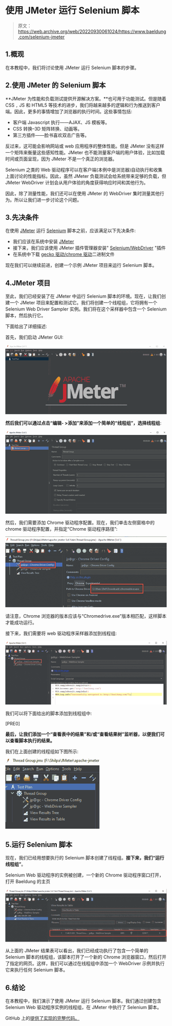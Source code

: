 # 使用 JMeter 运行 Selenium 脚本

> 原文：<https://web.archive.org/web/20220930061024/https://www.baeldung.com/selenium-jmeter>

## 1.概观

在本教程中，我们将讨论使用 JMeter 运行 Selenium 脚本的步骤。

## 2.使用 JMeter 的 Selenium 脚本

**JMeter 为性能和负载测试提供开源解决方案。**也可用于功能测试。但是随着 CSS `,` JS 和 HTML5 等技术的进步，我们将越来越多的逻辑和行为推送到客户端。因此，更多的事情增加了浏览器的执行时间。这些事情包括:

*   客户端 Javascript 执行——AJAX、JS 模板等。
*   CSS 转换–3D 矩阵转换、动画等。
*   第三方插件——脸书喜欢双击广告等。

反过来，这可能会影响网站或 web 应用程序的整体性能。但是 JMeter 没有这样一个矩阵来衡量这些感知性能。JMeter 也不能测量客户端的用户体验，比如加载时间或页面呈现，因为 JMeter 不是一个真正的浏览器。

Selenium 之类的 Web 驱动程序可以在客户端(本例中是浏览器)自动执行和收集上面讨论的性能指标。因此，虽然 JMeter 负载测试会给系统带来足够的负载，但 JMeter WebDriver 计划会从用户体验的角度获得响应时间和其他行为。

因此，除了测量性能，我们还可以在使用 JMeter 的 WebDriver 集时测量其他行为。所以让我们进一步讨论这个问题。

## 3.先决条件

在使用 [JMeter](/web/20221222053022/https://www.baeldung.com/jmeter) 运行 [Selenium](/web/20221222053022/https://www.baeldung.com/java-selenium-with-junit-and-testng) 脚本之前，应该满足以下先决条件:

*   我们应该在系统中安装 [JMeter](https://web.archive.org/web/20221222053022/https://jmeter.apache.org/usermanual/get-started.html)
*   接下来，我们应该使用 JMeter 插件管理器安装" [Selenium/WebDriver](https://web.archive.org/web/20221222053022/https://jmeter-plugins.org/wiki/WebDriverSampler/) "插件
*   在系统中下载 [gecko 驱动/chrome 驱动](https://web.archive.org/web/20221222053022/https://chromedriver.chromium.org/)二进制文件

现在我们可以继续前进，创建一个示例 JMeter 项目来运行 Selenium 脚本。

## 4.JMeter 项目

至此，我们已经安装了在 JMeter 中运行 Selenium 脚本的环境。现在，让我们创建一个 JMeter 项目来配置和测试它。我们将创建一个线程组，它将拥有一个 Selenium Web Driver Sampler 实例。我们将在这个采样器中包含一个 Selenium 脚本，然后执行它。

下面给出了详细描述:

首先，我们启动 JMeter GUI:

[![JMeterStart](img/4be810856f8533ff29556c5be72cca4e.png)](/web/20221222053022/https://www.baeldung.com/wp-content/uploads/2021/06/JMeterStart-768x331-1.png)

**然后我们可以通过点击“编辑- >添加”来添加一个简单的“线程组”，选择线程组**:

[![createTG](img/64483bdca156e6bc0c8f992a16d4f6fb.png)](/web/20221222053022/https://www.baeldung.com/wp-content/uploads/2021/06/createTG-768x395-1.png)

然后，我们需要添加 Chrome 驱动程序配置。现在，我们单击左侧窗格中的 chrome 驱动程序配置，并指定“Chrome 驱动程序路径”:

[![chromeConfigSetting](img/671aa79ca78f76c0d37e7d47f9fe1854.png)](/web/20221222053022/https://www.baeldung.com/wp-content/uploads/2021/06/chromeConfigSetting.png)

请注意，Chrome 浏览器的版本应该与“Chromedrive.exe”版本相匹配，这样脚本才能成功运行。

接下来，我们需要将 web 驱动程序采样器添加到线程组:

[![WDSampler](img/d2afb7d605a8eeefbaafde1f1fd51b3d.png)](/web/20221222053022/https://www.baeldung.com/wp-content/uploads/2021/06/WDSampler-1024x406-1.png)

我们可以将下面给出的脚本添加到线程组中:

[PRE0]

**最后，让我们添加一个“查看表中的结果”和/或“查看结果树”监听器，以便我们可以查看脚本执行的结果。**

我们在上面创建的线程组如下图所示:

[![threadGroup1](img/528ff6cd39c55dc7c88112032d4645a6.png)](/web/20221222053022/https://www.baeldung.com/wp-content/uploads/2021/06/threadGroup1.png)

## 5.运行 Selenium 脚本

现在，我们已经用想要执行的 Selenium 脚本创建了线程组。**接下来，我们“运行线程组”**。

Selenium Web 驱动程序的实例被创建，一个新的 Chrome 驱动程序窗口打开，打开 Baeldung 的主页

[![output1](img/ff88d495ecd8a4f68b10ee222f1126f0.png)](/web/20221222053022/https://www.baeldung.com/wp-content/uploads/2021/06/output1.png)

从上面的 JMeter 结果表可以看出，我们已经成功执行了包含一个简单的 Selenium 脚本的线程组，该脚本打开了一个新的 Chrome 浏览器窗口，然后打开了指定的网页。这样，我们可以通过在线程组中添加一个 WebDriver 示例并执行它来执行任何 Selenium 脚本。

## 6.结论

在本教程中，我们演示了使用 JMeter 运行 Selenium 脚本。我们通过创建包含 Selenium Web 驱动程序实例的线程组，在 JMeter 中执行了 Selenium 脚本。

GitHub 上的[提供了实现的完整代码。](https://web.archive.org/web/20221222053022/https://github.com/eugenp/tutorials/tree/master/testing-modules/selenium-junit-testng)